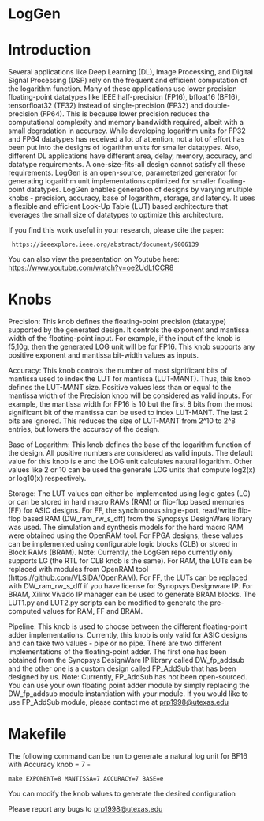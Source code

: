 # LogGen

# Introduction 

Several applications like Deep Learning (DL), Image Processing, and Digital Signal Processing (DSP) rely on the frequent and efficient computation of the logarithm function. Many of these applications use lower precision floating-point datatypes like IEEE half-precision (FP16), bfloat16 (BF16), tensorfloat32 (TF32) instead of single-precision (FP32) and double-precision (FP64). This is because lower precision reduces the computational complexity and memory bandwidth required, albeit with a small degradation in accuracy. While developing logarithm units for FP32 and FP64 datatypes has received a lot of attention, not a lot of effort has been put into the designs of logarithm units for smaller datatypes. Also, different DL applications have different area, delay, memory, accuracy, and datatype requirements. A one-size-fits-all design cannot satisfy all these requirements. LogGen is an open-source, parameterized generator for generating logarithm unit implementations optimized for smaller floating-point datatypes. LogGen enables generation of designs by varying multiple knobs - precision, accuracy, base of logarithm, storage, and latency. It uses a flexible and efficient Look-Up Table (LUT) based architecture that leverages the small size of datatypes to optimize this architecture. 

 If you find this work useful in your research, please cite the paper:
 
     https://ieeexplore.ieee.org/abstract/document/9806139
 
 You can also view the presentation on Youtube here: https://www.youtube.com/watch?v=oe2UdLfCCR8

# Knobs

Precision: This knob defines the floating-point precision (datatype) supported by the generated design. It controls the exponent and mantissa width of the floating-point input. For example, if the input of the knob is f5,10g, then the generated LOG unit will be for FP16. This knob supports any positive exponent and mantissa bit-width values as inputs.

Accuracy: This knob controls the number of most significant bits of mantissa used to index the LUT for mantissa (LUT-MANT). Thus, this knob defines the LUT-MANT size. Positive values less than or equal to the mantissa width of the Precision knob will be considered as valid inputs. For example, the mantissa width for FP16 is 10 but the first 8 bits from the most significant bit of the mantissa can be used to index LUT-MANT. The last 2 bits are ignored. This reduces the size of LUT-MANT from 2^10 to 2^8 entries, but lowers the accuracy of the design.

Base of Logarithm: This knob defines the base of the logarithm function of the design. All positive numbers are considered as valid inputs. The default value for
this knob is e and the LOG unit calculates natural logarithm. Other values like 2 or 10 can be used the generate LOG units that compute log2(x) or log10(x) respectively.

Storage: The LUT values can either be implemented using logic gates (LG) or can be stored in hard macro RAMs (RAM) or flip-flop based memories (FF) for ASIC designs. For FF, the synchronous single-port, read/write flip-flop based RAM (DW_ram_rw_s_dff) from the Synopsys DesignWare library was used. The simulation and synthesis models for the hard macro RAM were obtained using the OpenRAM tool. For FPGA designs, these values can be implemented using configurable logic blocks (CLB) or stored in Block RAMs (BRAM). Note: Currently, the LogGen repo currently only supports LG (the RTL for CLB knob is the same). For RAM, the LUTs can be replaced with modules from OpenRAM tool (https://github.com/VLSIDA/OpenRAM). For FF, the LUTs can be replaced with DW_ram_rw_s_dff if you have license for Synopsys Designware IP. For BRAM, Xilinx Vivado IP manager can be used to generate BRAM blocks. The LUT1.py and LUT2.py scripts can be modified to generate the pre-computed values for RAM, FF and BRAM. 

Pipeline: This knob is used to choose between the different floating-point adder implementations. Currently, this knob is only valid for ASIC designs and can take two values - pipe or no pipe. There are two different implementations of the floating-point adder. The first one has been obtained from the Synopsys DesignWare IP library called DW_fp_addsub and the other one is a custom design called FP_AddSub that has been designed by us. Note: Currently, FP_AddSub has not been open-sourced. You can use your own floating point adder module by simply replacing the DW_fp_addsub module instantiation with your module. If you would like to use FP_AddSub module, please contact me at prp1998@utexas.edu

# Makefile

The following command can be run to generate a natural log unit for BF16 with Accuracy knob = 7 -

    make EXPONENT=8 MANTISSA=7 ACCURACY=7 BASE=e 
You can modify the knob values to generate the desired configuration

Please report any bugs to prp1998@utexas.edu
